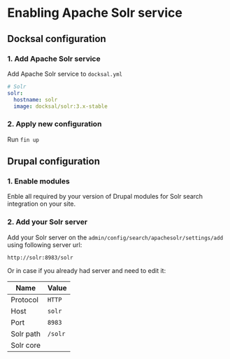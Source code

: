 # Enabling Apache Solr service

## Docksal configuration

### 1. Add Apache Solr service

Add Apache Solr service to `docksal.yml`

```yml
# Solr
solr:
  hostname: solr
  image: docksal/solr:3.x-stable
```

### 2. Apply new configuration

Run `fin up`

## Drupal configuration

### 1. Enable modules

Enble all required by your version of Drupal modules for Solr search integration on your site.

### 2. Add your Solr server

Add your Solr server on the `admin/config/search/apachesolr/settings/add` using following server url:

```
http://solr:8983/solr
```

Or in case if you already had server and need to edit it:

| Name | Value |
|---|---|
| Protocol | `HTTP` |
| Host | `solr` |
| Port | `8983` |
| Solr path | `/solr` |
| Solr core |  |
